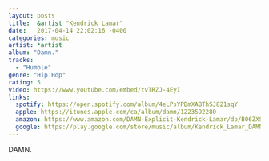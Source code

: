 ```yaml
---
layout: posts
title:  &artist "Kendrick Lamar"
date:   2017-04-14 22:02:16 -0400
categories: music
artist: *artist
album: "Damn."
tracks:
  - "Humble"
genre: "Hip Hop"
rating: 5
video: https://www.youtube.com/embed/tvTRZJ-4EyI
links:
  spotify: https://open.spotify.com/album/4eLPsYPBmXABThSJ821sqY
  apple: https://itunes.apple.com/ca/album/damn/1223592280
  amazon: https://www.amazon.com/DAMN-Explicit-Kendrick-Lamar/dp/B06ZXSPGB5
  google: https://play.google.com/store/music/album/Kendrick_Lamar_DAMN?id=Bwj4cpxbxjnarequw2jkj5c3a5u
---
```


DAMN.
